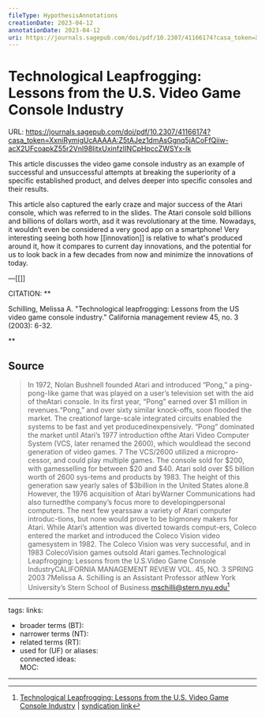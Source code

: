 ```yaml
---
fileType: HypothesisAnnotations
creationDate: 2023-04-12 
annotationDate: 2023-04-12
uri: https://journals.sagepub.com/doi/pdf/10.2307/41166174?casa_token=XxniRymigUcAAAAA:Z5tAJez1dmAsGgnq5jACoFfQiiw-acX2UFcoapkZ55r2VnI98IitxUxinfzIINCpHpccZWSYx-Ik
---
```

# Technological Leapfrogging: Lessons from the U.S. Video Game Console Industry
URL: https://journals.sagepub.com/doi/pdf/10.2307/41166174?casa_token=XxniRymigUcAAAAA:Z5tAJez1dmAsGgnq5jACoFfQiiw-acX2UFcoapkZ55r2VnI98IitxUxinfzIINCpHpccZWSYx-Ik

This article discusses the video game console industry as an example of successful and unsuccessful attempts at breaking the superiority of a specific established product, and delves deeper into specific consoles and their results.

This article also captured the early craze and major success of the Atari console, which was referred to in the slides. The Atari console sold billions and billions of dollars worth, asd it was revolutionary at the time. Nowadays, it wouldn’t even be considered a very good app on a smartphone! Very interesting seeing both how [[innovation]] is relative to what's produced around it, how it compares to current day innovations, and the potential for us to look back in a few decades from now and minimize the innovations of today.

&mdash;[[]]

CITATION: **

Schilling, Melissa A. "Technological leapfrogging: Lessons from the US video game console industry." California management review 45, no. 3 (2003): 6-32.

**

## Source 
> In 1972, Nolan Bushnell founded Atari and introduced “Pong,” a ping-pong-like game that was played on a user’s television set with the aid of theAtari console. In its first year, “Pong” earned over $1 million in revenues.“Pong,” and over sixty similar knock-offs, soon flooded the market. The creationof large-scale integrated circuits enabled the systems to be fast and yet producedinexpensively. “Pong” dominated the market until Atari’s 1977 introduction ofthe Atari Video Computer System (VCS, later renamed the 2600), which wouldlead the second generation of video games. 7 The VCS/2600 utilized a micropro-cessor, and could play multiple games. The console sold for $200, with gamesselling for between $20 and $40. Atari sold over $5 billion worth of 2600 sys-tems and products by 1983. The height of this generation saw yearly sales of $3billion in the United States alone.8 However, the 1976 acquisition of Atari byWarner Communications had also turnedthe company’s focus more to developingpersonal computers. The next few yearssaw a variety of Atari computer introduc-tions, but none would prove to be bigmoney makers for Atari. While Atari’s attention was diverted towards comput-ers, Coleco entered the market and introduced the Coleco Vision video gamesystem in 1982. The Coleco Vision was very successful, and in 1983 ColecoVision games outsold Atari games.Technological Leapfrogging: Lessons from the U.S.Video Game Console IndustryCALIFORNIA MANAGEMENT REVIEW VOL. 45, NO. 3 SPRING 2003 7Melissa A. Schilling is an Assistant Professor atNew York University’s Stern School of Business.<mschilli@stern.nyu.edu>[^1]

[^1]: [Technological Leapfrogging: Lessons from the U.S. Video Game Console Industry](https://journals.sagepub.com/doi/pdf/10.2307/41166174?casa_token=XxniRymigUcAAAAA:Z5tAJez1dmAsGgnq5jACoFfQiiw-acX2UFcoapkZ55r2VnI98IitxUxinfzIINCpHpccZWSYx-Ik) | [syndication link](tk) 

---
tags: 
links:  
- broader terms (BT):  
- narrower terms (NT):  
- related terms (RT):  
- used for (UF) or aliases:  
connected ideas:  
MOC:  

---
